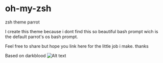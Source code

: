 # oh-my-zsh
zsh theme parrot

I create this theme because i dont find this so beautiful bash prompt wich is the default parrot's os bash prompt.

Feel free to share but hope you link here for the little job i make. thanks

Based on darkblood 
![Alt text](http://hpics.li/5591a05 "Parrot theme")

